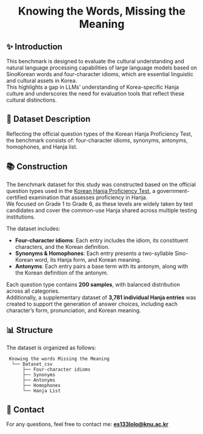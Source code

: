 # <p align="center">Knowing the Words, Missing the Meaning </p>

## ✨ Introduction  
This benchmark is designed to evaluate the cultural understanding and natural language processing capabilities of large language models based on SinoKorean words and four-character idioms, which are essential linguistic and cultural assets in Korea.  
This highlights a gap in LLMs’ understanding of Korea-specific Hanja culture and underscores the need for evaluation tools that reflect these cultural distinctions.


## 📑 Dataset Description  
Reflecting the official question types of the Korean Hanja Proficiency Test, the benchmark consists of: four-character idioms, synonyms, antonyms, homophones, and Hanja list.


## 📚 Construction  
The benchmark dataset for this study was constructed based on the official question types used in the [Korean Hanja Proficiency Test](https://www.hanja.re.kr/), a government-certified examination that assesses proficiency in Hanja.  
We focused on Grade 1 to Grade 6, as these levels are widely taken by test candidates and cover the common-use Hanja shared across multiple testing institutions.

The dataset includes:

- **Four-character idioms**: Each entry includes the idiom, its constituent characters, and the Korean definition.  
- **Synonyms & Homophones**: Each entry presents a two-syllable Sino-Korean word, its Hanja form, and Korean meaning.  
- **Antonyms**: Each entry pairs a base term with its antonym, along with the Korean definition of the antonym.  

Each question type contains **200 samples**, with balanced distribution across all categories.  
Additionally, a supplementary dataset of **3,781 individual Hanja entries** was created to support the generation of answer choices, including each character’s form, pronunciation, and Korean meaning.


## 📊 Structure  
The dataset is organized as follows:
<pre><code> Knowing the words Missing the Meaning
  └── Dataset_csv
      ├── Four-character idioms
      ├── Synonyms
      ├── Antonyms
      ├── Homophones
      └── Hanja List </code></pre>


## 📧 Contact  
For any questions, feel free to contact me: **es133lolo@knu.ac.kr**

